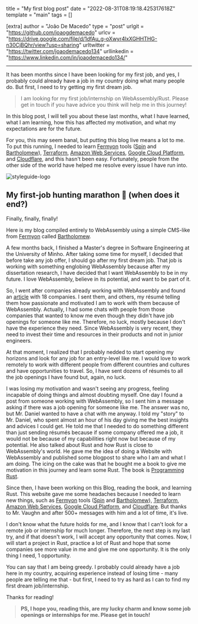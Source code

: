 title = "My first blog post"
date = "2022-08-31T08:19:18.425317618Z"
template = "main"
tags = []

[extra]
author = "João De Macedo"
type = "post"
urlgit = "https://github.com/joaogdemacedo"
urlcv = "https://drive.google.com/file/d/1dfAu_g-oXwyr4lxXGHHTHG-n30CjBQhr/view?usp=sharing"
urltwitter = "https://twitter.com/joaodemacedo134"
urllinkedin = "https://www.linkedin.com/in/joaodemacedo134/"

---

It has been months since I have been looking for my first job, and yes, I probably could already have a job in my country doing what many people do. But first, I need to try getting my first dream job.

> I am looking for my first job/internship on WebAssembly/Rust. Please get in touch if you have advice you think will help me in this journey!

In this blog post, I will tell you about these last months, what I have learned, what I am learning, how this has affected my motivation, and what my expectations are for the future.

For you, this may seem banal, but putting this blog live means a lot to me. To put this running, I needed to learn [Fermyon](https://www.fermyon.com/) tools ([Spin](https://github.com/fermyon/spin) and [Bartholomew](https://github.com/fermyon/bartholomew)), [Terraform](https://www.terraform.io/), [Amazon Web Services](https://aws.amazon.com/pt/), [Google Cloud Platform](https://cloud.google.com/), and [Cloudflare](https://www.cloudflare.com/), and this hasn't been easy. Fortunately, people from the other side of the world have helped me resolve every issue I have run into.

<!-- Ideally, for SEO there should be an image after the first paragraph or two -->
![styleguide-logo](https://cdn-icons-png.flaticon.com/256/6114/6114045.png)


## My first-job hunting marathon 🏃 (when does it end?)

Finally, finally, finally!

Here is my blog compiled entirely to WebAssembly using a simple CMS-like from [Fermyon](https://www.fermyon.com/) called [Bartholomew](https://github.com/fermyon/bartholomew).

A few months back, I finished a Master's degree in Software Engineering at the University of Minho. After taking some time for myself, I decided that before take any job offer, I should go after my first dream job. That job is working with something englobing WebAssembly because after my dissertation research, I have decided that I want WebAssembly to be in my future. I love WebAssembly, believe in its potential, and want to be part of it.

So, I went after companies already working with WebAssembly and found an [article](https://reneeshah.medium.com/how-webassembly-gets-used-the-18-most-exciting-startups-building-with-wasm-939474e951db) with 18 companies. I sent them, and others, my résumé telling them how passionate and motivated I am to work with them because of WebAssembly. Actually, I had some chats with people from those companies that wanted to know me even though they didn't have job openings for someone like me. Therefore, no luck, mostly because I don't have the experience they need. Since WebAssembly is very recent, they need to invest their time and resources in their products and not in junior engineers.

At that moment, I realized that I probably nedded to start opening my horizons and look for any job for an entry-level like me. I would love to work remotely to work with different people from different countries and cultures and have opportunities to travel. So, I have sent dozens of résumés to all the job openings I have found but, again, no luck.

I was losing my motivation and wasn't seeing any progress, feeling incapable of doing things and almost doubting myself. One day I found a post from someone working with WebAssembly, so I sent him a message asking if there was a job opening for someone like me. The answer was no, but Mr. Daniel wanted to have a chat with me anyway. I told my "story" to Mr. Daniel, who spent almost an hour of his day giving me the best insights and advices I could get. He told me that I needed to do something different than just sending résumés because if some company offered me a job, it would not be because of my capabilities right now but because of my potential. He also talked about Rust and how Rust is close to WebAssembly's world. He gave me the idea of doing a Website with WebAssembly and published some blogpost to share who I am and what I am doing. The icing on the cake was that he bought me a book to give me motivation in this journey and learn some Rust. The book is  [Programming Rust](https://www.oreilly.com/library/view/programming-rust-2nd/9781492052586/).

Since then, I have been working on this Blog, reading the book, and learning Rust. This website gave me some headaches because I needed to learn new things, such as [Fermyon](https://www.fermyon.com/) tools ([Spin](https://github.com/fermyon/spin) and [Bartholomew](https://github.com/fermyon/bartholomew)), [Terraform](https://www.terraform.io/), [Amazon Web Services](https://aws.amazon.com/pt/), [Google Cloud Platform](https://cloud.google.com/), and [Cloudflare](https://www.cloudflare.com/). But thanks to Mr. Vaughn and after 500+ messages with him and a lot of time, it's live.

I don't know what the future holds for me, and I know that I can't look for a remote job or internship for much longer. Therefore, the next step is my last try, and if that doesn't work, I will accept any opportunity that comes. Now, I will start a project in Rust, practice a lot of Rust and hope that some companies see more value in me and give me one opportunity. It is the only thing I need, 1 opportunity.

You can say that I am being greedy. I probably could already have a job here in my country, acquiring experience instead of losing time - many people are telling me that - but first, I need to try as hard as I can to find my first dream job/internship.

Thanks for reading!

> **PS, I hope you, reading this, are my lucky charm and know some job openings or internships for me. Please get in touch!**